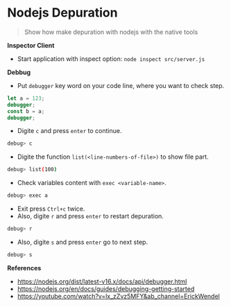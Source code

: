 # Nodejs Depuration

> Show how make depuration with nodejs with the native tools

**Inspector Client**
- Start application with inspect option: `node inspect src/server.js`

**Debbug**
- Put `debugger` key word on your code line, where you want to check step.
```js
let a = 123;
debugger;
const b = a;
debugger;
```
- Digite `c` and press `enter` to continue.
```bash
debug> c
```
- Digite the function `list(<line-numbers-of-file>)` to show file part.
```bash
debug> list(100)
```
- Check variables content with `exec <variable-name>`.
```bash
debug> exec a
```
- Exit press `Ctrl+c` twice.
- Also, digite `r` and press `enter` to restart depuration.
```bash
debug> r
```
- Also, digite `s` and press `enter` go to next step.
```bash
debug> s
```

**References**
- https://nodejs.org/dist/latest-v16.x/docs/api/debugger.html
- https://nodejs.org/en/docs/guides/debugging-getting-started
- https://youtube.com/watch?v=lx_zZvz5MFY&ab_channel=ErickWendel